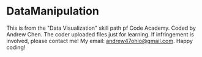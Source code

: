 # DataManipulation
This is from the "Data Visualization" skill path pf Code Academy. Coded by Andrew Chen. The coder uploaded files just for learning.
If infringement is involved, please contact me! My email: andrew47ohio@gmail.com. Happy coding!
